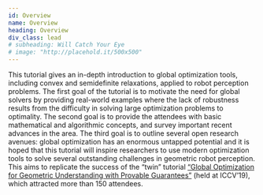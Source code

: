 ```yaml
---
id: Overview
name: Overview
heading: Overview
div_class: lead
# subheading: Will Catch Your Eye
# image: "http://placehold.it/500x500"
---
```


This tutorial gives an in-depth introduction to global optimization tools, including convex and semidefinite relaxations, applied to robot perception problems. The first goal of the tutorial is to motivate the need for global solvers by providing real-world examples where the lack of robustness results from the difficulty in solving large optimization problems to optimality. The second goal is to provide the attendees with basic mathematical and algorithmic concepts, and survey important recent advances in the area. The third goal is to outline several open research avenues: global optimization has an enormous untapped potential and it is hoped that this tutorial will inspire researchers to use modern optimization tools to solve several outstanding challenges in geometric robot perception. This aims to replicate the success of the “twin” tutorial [“Global Optimization for Geometric Understanding with Provable Guarantees”](https://mit-spark.github.io/GlobalOptimization-ICCV2019/) (held at ICCV’19), which attracted more than 150 attendees. 

